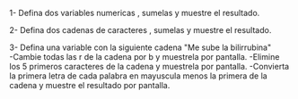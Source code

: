 1-  Defina dos variables numericas , sumelas y muestre el resultado.

2- Defina dos cadenas de caracteres , sumelas y muestre el resultado. 

3- Defina una variable con la siguiente cadena "Me sube la bilirrubina"  
-Cambie todas las r de la cadena por b y muestrela por pantalla. 
-Elimine los 5 primeros caracteres de la cadena y muestrela por pantalla.
-Convierta la primera letra de cada palabra en mayuscula menos la primera de la cadena y muestre el resultado por pantalla. 
